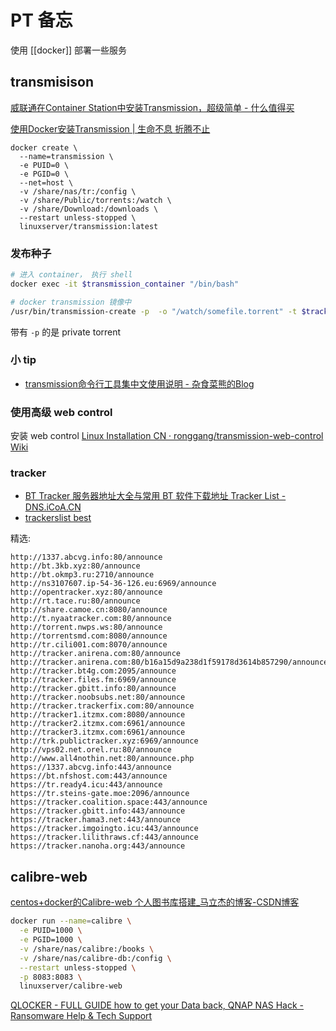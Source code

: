 PT 备忘
===

使用 [[docker]] 部署一些服务

## transmisison

[威联通在Container Station中安装Transmission，超级简单 - 什么值得买](https://post.smzdm.com/p/a83dqnpq/)

[使用Docker安装Transmission | 生命不息 折腾不止](http://blog.sysu.tech/Docker/%E4%BD%BF%E7%94%A8Docker%E5%AE%89%E8%A3%85Transmission/)

```shell
docker create \
  --name=transmission \
  -e PUID=0 \
  -e PGID=0 \
  --net=host \
  -v /share/nas/tr:/config \
  -v /share/Public/torrents:/watch \
  -v /share/Download:/downloads \
  --restart unless-stopped \
  linuxserver/transmission:latest
```

### 发布种子

```bash
# 进入 container， 执行 shell
docker exec -it $transmission_container "/bin/bash"
```

```bash
# docker transmission 镜像中
/usr/bin/transmission-create -p  -o "/watch/somefile.torrent" -t $tracker /downloads	/complete/directory 
```

带有 `-p` 的是 private torrent

### 小 tip

- [transmission命令行工具集中文使用说明 - 杂食菜熊的Blog](http://xdsnet.github.io/index.html?name=%E6%9D%82%E8%B0%88:transmission%E5%91%BD%E4%BB%A4%E8%A1%8C%E5%B7%A5%E5%85%B7%E9%9B%86%E4%B8%AD%E6%96%87%E4%BD%BF%E7%94%A8%E8%AF%B4%E6%98%8E)

### 使用高级 web control 

 安装 web control [Linux Installation CN · ronggang/transmission-web-control Wiki](https://github.com/ronggang/transmission-web-control/wiki/Linux-Installation-CN)
 
### tracker
- [BT Tracker 服务器地址大全与常用 BT 软件下载地址 Tracker List - DNS.iCoA.CN](https://dns.icoa.cn/tracker/)
- [trackerslist best](https://trackerslist.com/best.txt)

精选:

```
http://1337.abcvg.info:80/announce
http://bt.3kb.xyz:80/announce
http://bt.okmp3.ru:2710/announce
http://ns3107607.ip-54-36-126.eu:6969/announce
http://opentracker.xyz:80/announce
http://rt.tace.ru:80/announce
http://share.camoe.cn:8080/announce
http://t.nyaatracker.com:80/announce
http://torrent.nwps.ws:80/announce
http://torrentsmd.com:8080/announce
http://tr.cili001.com:8070/announce
http://tracker.anirena.com:80/announce
http://tracker.anirena.com:80/b16a15d9a238d1f59178d3614b857290/announce
http://tracker.bt4g.com:2095/announce
http://tracker.files.fm:6969/announce
http://tracker.gbitt.info:80/announce
http://tracker.noobsubs.net:80/announce
http://tracker.trackerfix.com:80/announce
http://tracker1.itzmx.com:8080/announce
http://tracker2.itzmx.com:6961/announce
http://tracker3.itzmx.com:6961/announce
http://trk.publictracker.xyz:6969/announce
http://vps02.net.orel.ru:80/announce
http://www.all4nothin.net:80/announce.php
https://1337.abcvg.info:443/announce
https://bt.nfshost.com:443/announce
https://tr.ready4.icu:443/announce
https://tr.steins-gate.moe:2096/announce
https://tracker.coalition.space:443/announce
https://tracker.gbitt.info:443/announce
https://tracker.hama3.net:443/announce
https://tracker.imgoingto.icu:443/announce
https://tracker.lilithraws.cf:443/announce
https://tracker.nanoha.org:443/announce
```

## calibre-web

[centos+docker的Calibre-web 个人图书库搭建_马立杰的博客-CSDN博客](https://blog.csdn.net/i12344/article/details/103638868)

```bash
docker run --name=calibre \
  -e PUID=1000 \
  -e PGID=1000 \
  -v /share/nas/calibre:/books \
  -v /share/nas/calibre-db:/config \
  --restart unless-stopped \
  -p 8083:8083 \
  linuxserver/calibre-web
```

[QLOCKER - FULL GUIDE how to get your Data back, QNAP NAS Hack - Ransomware Help & Tech Support](https://www.bleepingcomputer.com/forums/t/749751/qlocker-full-guide-how-to-get-your-data-back-qnap-nas-hack/)